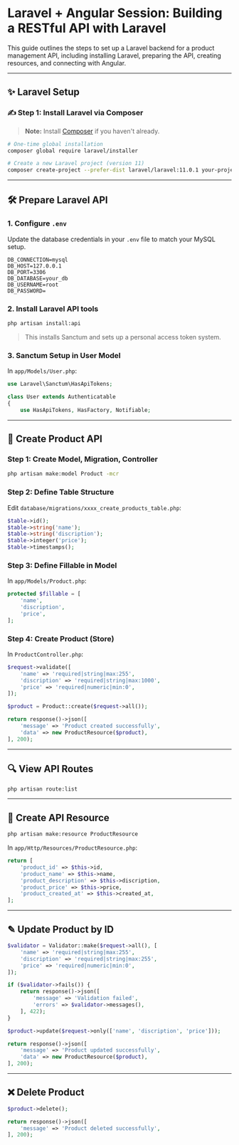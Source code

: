 # Laravel + Angular Session: Building a RESTful API with Laravel

This guide outlines the steps to set up a Laravel backend for a product management API, including installing Laravel, preparing the API, creating resources, and connecting with Angular.

---

## ✨ Laravel Setup

### ✍️ Step 1: Install Laravel via Composer

> **Note:** Install [Composer](https://getcomposer.org/) if you haven't already.

```bash
# One-time global installation
composer global require laravel/installer

# Create a new Laravel project (version 11)
composer create-project --prefer-dist laravel/laravel:11.0.1 your-project-name
```

---

## 🛠️ Prepare Laravel API

### 1. Configure `.env`

Update the database credentials in your `.env` file to match your MySQL setup.

```dotenv
DB_CONNECTION=mysql
DB_HOST=127.0.0.1
DB_PORT=3306
DB_DATABASE=your_db
DB_USERNAME=root
DB_PASSWORD=
```

### 2. Install Laravel API tools

```bash
php artisan install:api
```

> This installs Sanctum and sets up a personal access token system.

### 3. Sanctum Setup in User Model

In `app/Models/User.php`:

```php
use Laravel\Sanctum\HasApiTokens;

class User extends Authenticatable
{
    use HasApiTokens, HasFactory, Notifiable;
```

---

## 🔧 Create Product API

### Step 1: Create Model, Migration, Controller

```bash
php artisan make:model Product -mcr
```

### Step 2: Define Table Structure

Edit `database/migrations/xxxx_create_products_table.php`:

```php
$table->id();
$table->string('name');
$table->string('discription');
$table->integer('price');
$table->timestamps();
```

### Step 3: Define Fillable in Model

In `app/Models/Product.php`:

```php
protected $fillable = [
    'name',
    'discription',
    'price',
];
```

### Step 4: Create Product (Store)

In `ProductController.php`:

```php
$request->validate([
    'name' => 'required|string|max:255',
    'discription' => 'required|string|max:1000',
    'price' => 'required|numeric|min:0',
]);

$product = Product::create($request->all());

return response()->json([
    'message' => 'Product created successfully',
    'data' => new ProductResource($product),
], 200);
```

---

## 🔍 View API Routes

```bash
php artisan route:list
```

---

## 📝 Create API Resource

```bash
php artisan make:resource ProductResource
```

In `app/Http/Resources/ProductResource.php`:

```php
return [
    'product_id' => $this->id,
    'product_name' => $this->name,
    'product_description' => $this->discription,
    'product_price' => $this->price,
    'product_created_at' => $this->created_at,
];
```

---

## ✎ Update Product by ID

```php
$validator = Validator::make($request->all(), [
    'name' => 'required|string|max:255',
    'discription' => 'required|string|max:255',
    'price' => 'required|numeric|min:0',
]);

if ($validator->fails()) {
    return response()->json([
        'message' => 'Validation failed',
        'errors' => $validator->messages(),
    ], 422);
}

$product->update($request->only(['name', 'discription', 'price']));

return response()->json([
    'message' => 'Product updated successfully',
    'data' => new ProductResource($product),
], 200);
```

---

## ❌ Delete Product

```php
$product->delete();

return response()->json([
    'message' => 'Product deleted successfully',
], 200);
```



